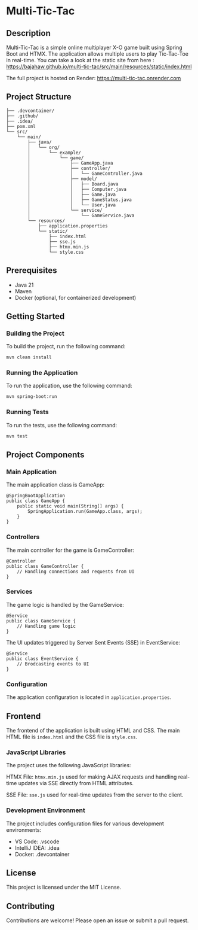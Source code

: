# Multi-Tic-Tac

## Description
Multi-Tic-Tac is a simple online multiplayer X-O game built using Spring Boot and HTMX. The application allows multiple users to play Tic-Tac-Toe in real-time. You can take a look at the static site from here : https://bajahaw.github.io/multi-tic-tac/src/main/resources/static/index.html

The full project is hosted on Render: https://multi-tic-tac.onrender.com

## Project Structure

~~~~multi-tic-tac/ 
├── .devcontainer/
├── .github/
├── .idea/
├── pom.xml
└── src/
    └── main/
        ├── java/
        │   └── org/
        │       └── example/
        │           └── game/
        │               ├── GameApp.java
        │               ├── controller/
        │               │   └── GameController.java
        │               ├── model/
        │               │   ├── Board.java
        │               │   ├── Computer.java
        │               │   ├── Game.java
        │               │   ├── GameStatus.java
        │               │   └── User.java
        │               └── service/
        │                   └── GameService.java
        └── resources/
            ├── application.properties
            └── static/
                ├── index.html
                ├── sse.js
                ├── htmx.min.js
                └── style.css
~~~~


## Prerequisites
- Java 21
- Maven
- Docker (optional, for containerized development)

## Getting Started

### Building the Project
To build the project, run the following command:
```sh
mvn clean install
```

### Running the Application
To run the application, use the following command:
```sh
mvn spring-boot:run
```

### Running Tests
To run the tests, use the following command:
```sh
mvn test
```

## Project Components
### Main Application
The main application class is GameApp:
```
@SpringBootApplication
public class GameApp {
    public static void main(String[] args) {
        SpringApplication.run(GameApp.class, args);
    }
}
```

### Controllers
The main controller for the game is GameController:
```
@Controller
public class GameController {
    // Handling connections and requests from UI
}
```

### Services
The game logic is handled by the GameService:
```
@Service
public class GameService {
    // Handling game logic
}
```
The UI updates triggered by Server Sent Events (SSE) in EventService:
```
@Service
public class EventService {
    // Brodcasting events to UI
}
```

### Configuration
The application configuration is located in `application.properties`.

## Frontend
The frontend of the application is built using HTML and CSS. The main HTML file is `index.html` and the CSS file is `style.css`.

### JavaScript Libraries
The project uses the following JavaScript libraries:

HTMX File: `htmx.min.js` used for making AJAX requests and handling real-time updates via SSE directly from HTML attributes.

SSE File: `sse.js` used for real-time updates from the server to the client.

### Development Environment
The project includes configuration files for various development environments:

- VS Code: .vscode
- IntelliJ IDEA: .idea
- Docker: .devcontainer

## License
This project is licensed under the MIT License.

## Contributing
Contributions are welcome! Please open an issue or submit a pull request.

